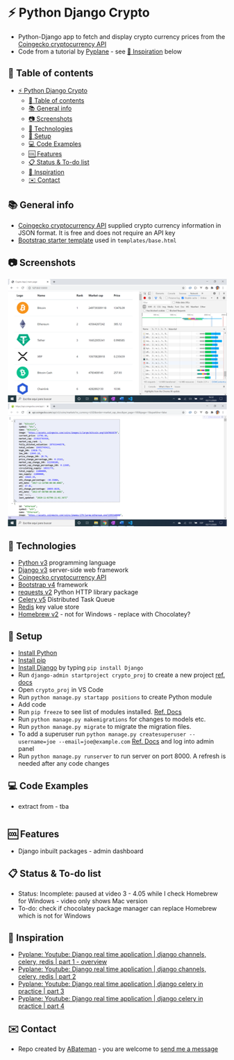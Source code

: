 # :zap: Python Django Crypto

* Python-Django app to fetch and display crypto currency prices from the [Coingecko cryptocurrency API](https://www.coingecko.com/en/api)
* Code from a tutorial by [Pyplane](https://www.youtube.com/channel/UCQtHyVB4O4Nwy1ff5qQnyRw) - see [:clap: Inspiration](#clap-inspiration) below

## :page_facing_up: Table of contents

* [:zap: Python Django Crypto](#zap-python-django-crypto)
  * [:page_facing_up: Table of contents](#page_facing_up-table-of-contents)
  * [:books: General info](#books-general-info)
  * [:camera: Screenshots](#camera-screenshots)
  * [:signal_strength: Technologies](#signal_strength-technologies)
  * [:floppy_disk: Setup](#floppy_disk-setup)
  * [:computer: Code Examples](#computer-code-examples)
  * [:cool: Features](#cool-features)
  * [:clipboard: Status & To-do list](#clipboard-status--to-do-list)
  * [:clap: Inspiration](#clap-inspiration)
  * [:envelope: Contact](#envelope-contact)

## :books: General info

* [Coingecko cryptocurrency API](https://www.coingecko.com/en/api) supplied crypto currency information in JSON format. It is free and does not require an API key
* [Bootstrap starter template](https://getbootstrap.com/docs/4.3/getting-started/introduction/) used in `templates/base.html`

## :camera: Screenshots

![screen print](./img/main.png)
![screen print](./img/coingecko.png)

## :signal_strength: Technologies

* [Python v3](https://www.python.org/) programming language
* [Django v3](https://www.djangoproject.com/) server-side web framework
* [Coingecko cryptocurrency API](https://www.coingecko.com/en/api)
* [Bootstrap v4](https://getbootstrap.com/docs/4.5/getting-started/introduction/) framework
* [requests v2](https://pypi.org/project/requests/) Python HTTP library package
* [Celery v5](https://pypi.org/project/celery/) Distributed Task Queue
* [Redis](https://redislabs.com/) key value store
* [Homebrew v2](https://brew.sh/2019/02/02/homebrew-2.0.0/) - not for Windows - replace with Chocolatey?

## :floppy_disk: Setup

* [Install Python](https://docs.python-guide.org/starting/installation/)
* [Install pip](https://docs.python-guide.org/dev/virtualenvs/#installing-pipenv)
* [Install Django](https://docs.djangoproject.com/en/3.1/howto/windows/) by typing `pip install Django`
* Run `django-admin startproject crypto_proj` to create a new project [ref. docs](https://docs.djangoproject.com/en/3.1/intro/tutorial01/)
* Open `crypto_proj` in VS Code
* Run `python manage.py startapp positions` to create Python module
* Add code
* Run `pip freeze` to see list of modules installed. [Ref. Docs](https://pip.pypa.io/en/stable/reference/pip_freeze/)
* Run `python manage.py makemigrations` for changes to models etc.
* Run `python manage.py migrate` to migrate the migration files.
* To add a superuser run `python manage.py createsuperuser --username=joe --email=joe@example.com` [Ref. Docs](https://docs.djangoproject.com/en/3.1/topics/auth/default/) and log into admin panel
* Run `python manage.py runserver` to run server on port 8000. A refresh is needed after any code changes

## :computer: Code Examples

* extract from - tba

```python

```

## :cool: Features

* Django inbuilt packages - admin dashboard

## :clipboard: Status & To-do list

* Status: Incomplete: paused at video 3 - 4.05 while I check Homebrew for Windows - video only shows Mac version
* To-do: check if chocolatey package manager can replace Homebrew which is not for Windows

## :clap: Inspiration

* [Pyplane: Youtube: Django real time application | django channels, celery, redis | part 1 - overview](https://www.youtube.com/watch?v=Ib8UwwnPYsE)
* [Pyplane: Youtube: Django real time application | django channels, celery, redis | part 2](https://www.youtube.com/watch?v=YQRg5Mrg1oY)
* [Pyplane: Youtube: Django real time application | django celery in practice | part 3](https://www.youtube.com/watch?v=DhscKT1t8Vs)
* [Pyplane: Youtube: Django real time application | django celery in practice | part 4](https://www.youtube.com/watch?v=wfVwApNPcHs)

## :envelope: Contact

* Repo created by [ABateman](https://www.andrewbateman.org) - you are welcome to [send me a message](https://andrewbateman.org/contact)
